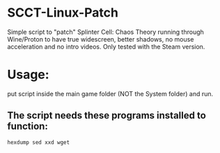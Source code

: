 # SCCT-Linux-Patch
Simple script to "patch" Splinter Cell: Chaos Theory running through Wine/Proton to have true widescreen, better shadows, no mouse acceleration and no intro videos. Only tested with the Steam version.

# Usage:
put script inside the main game folder (NOT the System folder) and run.

## The script needs these programs installed to function:
```hexdump sed xxd wget```
